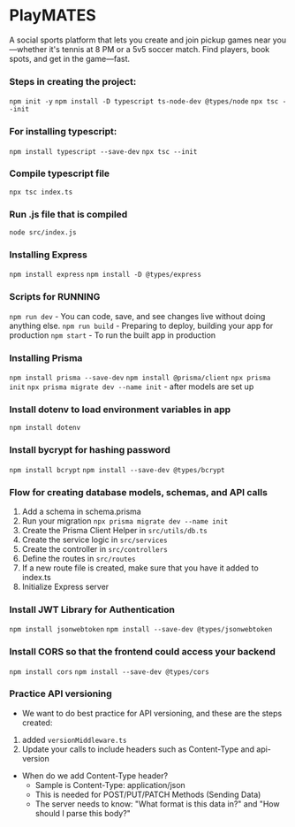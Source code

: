 # PlayMATES
A social sports platform that lets you create and join pickup games near you—whether it's tennis at 8 PM or a 5v5 soccer match. Find players, book spots, and get in the game—fast.

### Steps in creating the project:
`npm init -y`
`npm install -D typescript ts-node-dev @types/node`
`npx tsc --init`

### For installing typescript:
`npm install typescript --save-dev`
`npx tsc --init`
### Compile typescript file
`npx tsc index.ts`
### Run .js file that is compiled
`node src/index.js`

### Installing Express
`npm install express`
`npm install -D @types/express`


### Scripts for RUNNING
`npm run dev`   - You can code, save, and see changes live without doing anything else.
`npm run build` - Preparing to deploy, building your app for production
`npm start`     - To run the built app in production

### Installing Prisma
`npm install prisma --save-dev`
`npm install @prisma/client`
`npx prisma init`
`npx prisma migrate dev --name init` - after models are set up

### Install dotenv to load environment variables in app
`npm install dotenv`

### Install bycrypt for hashing password
`npm install bcrypt`
`npm install --save-dev @types/bcrypt`

### Flow for creating database models, schemas, and API calls 
1. Add a schema in schema.prisma
2. Run your migration `npx prisma migrate dev --name init`
3. Create the Prisma Client Helper in `src/utils/db.ts`
4. Create the service logic in `src/services`
5. Create the controller in `src/controllers`
6. Define the routes in `src/routes`
7. If a new route file is created, make sure that you have it added to index.ts
8. Initialize Express server

### Install JWT Library for Authentication
`npm install jsonwebtoken`
`npm install --save-dev @types/jsonwebtoken`

### Install CORS so that the frontend could access your backend 
`npm install cors`
`npm install --save-dev @types/cors`

### Practice API versioning
- We want to do best practice for API versioning, and these are the steps created: 
1. added `versionMiddleware.ts`
2. Update your calls to include headers such as Content-Type and api-version

- When do we add Content-Type header? 
    - Sample is Content-Type: application/json
    - This is needed for POST/PUT/PATCH Methods (Sending Data)
    - The server needs to know: "What format is this data in?" and "How should I parse this body?"